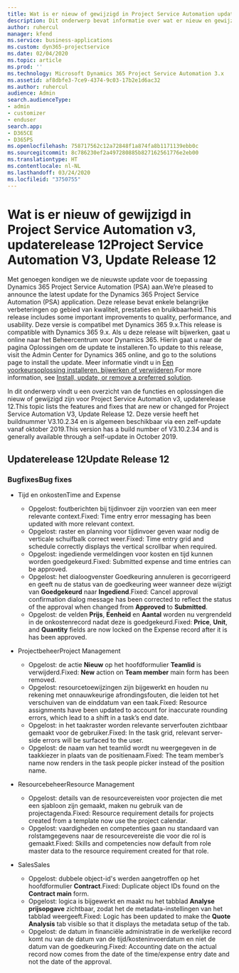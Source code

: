 ```yaml
---
title: Wat is er nieuw of gewijzigd in Project Service Automation updaterelease 12, v3
description: Dit onderwerp bevat informatie over wat er nieuw en gewijzigd is in Project Service Automation updaterelease 12, v3.
author: ruhercul
manager: kfend
ms.service: business-applications
ms.custom: dyn365-projectservice
ms.date: 02/04/2020
ms.topic: article
ms.prod: ''
ms.technology: Microsoft Dynamics 365 Project Service Automation 3.x
ms.assetid: af8dbfe3-7ce9-4374-9c03-17b2e1d6ac32
ms.author: ruhercul
audience: Admin
search.audienceType:
- admin
- customizer
- enduser
search.app:
- D365CE
- D365PS
ms.openlocfilehash: 758717562c12a72848f1a874fa8b1171139ebb0c
ms.sourcegitcommit: 8c786230ef2a497280885b827162561776e2eb00
ms.translationtype: HT
ms.contentlocale: nl-NL
ms.lasthandoff: 03/24/2020
ms.locfileid: "3750755"
---
```

# <a name="project-service-automation-v3-update-release-12"></a><span data-ttu-id="b6291-103">Wat is er nieuw of gewijzigd in Project Service Automation v3, updaterelease 12</span><span class="sxs-lookup"><span data-stu-id="b6291-103">Project Service Automation V3, Update Release 12</span></span>
<span data-ttu-id="b6291-104">Met genoegen kondigen we de nieuwste update voor de toepassing Dynamics 365 Project Service Automation (PSA) aan.</span><span class="sxs-lookup"><span data-stu-id="b6291-104">We’re pleased to announce the latest update for the Dynamics 365 Project Service Automation (PSA) application.</span></span> <span data-ttu-id="b6291-105">Deze release bevat enkele belangrijke verbeteringen op gebied van kwaliteit, prestaties en bruikbaarheid.</span><span class="sxs-lookup"><span data-stu-id="b6291-105">This release includes some important improvements to quality, performance, and usability.</span></span> <span data-ttu-id="b6291-106">Deze versie is compatibel met Dynamics 365 9.x.</span><span class="sxs-lookup"><span data-stu-id="b6291-106">This release is compatible with Dynamics 365 9.x.</span></span> <span data-ttu-id="b6291-107">Als u deze release wilt bijwerken, gaat u online naar het Beheercentrum voor Dynamics 365. Hierin gaat u naar de pagina Oplossingen om de update te installeren.</span><span class="sxs-lookup"><span data-stu-id="b6291-107">To update to this release, visit the Admin Center for Dynamics 365 online, and go to the solutions page to install the update.</span></span> <span data-ttu-id="b6291-108">Meer informatie vindt u in [Een voorkeursoplossing installeren, bijwerken of verwijderen](https://docs.microsoft.com/power-platform/admin/install-remove-preferred-solution).</span><span class="sxs-lookup"><span data-stu-id="b6291-108">For more information, see [Install, update, or remove a preferred solution](https://docs.microsoft.com/power-platform/admin/install-remove-preferred-solution).</span></span>

<span data-ttu-id="b6291-109">In dit onderwerp vindt u een overzicht van de functies en oplossingen die nieuw of gewijzigd zijn voor Project Service Automation v3, updaterelease 12.</span><span class="sxs-lookup"><span data-stu-id="b6291-109">This topic lists the features and fixes that are new or changed for Project Service Automation V3, Update Release 12.</span></span> <span data-ttu-id="b6291-110">Deze versie heeft het buildnummer V3.10.2.34 en is algemeen beschikbaar via een zelf-update vanaf oktober 2019.</span><span class="sxs-lookup"><span data-stu-id="b6291-110">This version has a build number of V3.10.2.34 and is generally available through a self-update in October 2019.</span></span>

## <a name="update-release-12"></a><span data-ttu-id="b6291-111">Updaterelease 12</span><span class="sxs-lookup"><span data-stu-id="b6291-111">Update Release 12</span></span>

### <a name="bug-fixes"></a><span data-ttu-id="b6291-112">Bugfixes</span><span class="sxs-lookup"><span data-stu-id="b6291-112">Bug fixes</span></span>

- <span data-ttu-id="b6291-113">Tijd en onkosten</span><span class="sxs-lookup"><span data-stu-id="b6291-113">Time and Expense</span></span>

    - <span data-ttu-id="b6291-114">Opgelost: foutberichten bij tijdinvoer zijn voorzien van een meer relevante context.</span><span class="sxs-lookup"><span data-stu-id="b6291-114">Fixed: Time entry error messaging has been updated with more relevant context.</span></span>
    - <span data-ttu-id="b6291-115">Opgelost: raster en planning voor tijdinvoer geven waar nodig de verticale schuifbalk correct weer.</span><span class="sxs-lookup"><span data-stu-id="b6291-115">Fixed: Time entry grid and schedule correctly displays the vertical scrollbar when required.</span></span>
    - <span data-ttu-id="b6291-116">Opgelost: ingediende vermeldingen voor kosten en tijd kunnen worden goedgekeurd.</span><span class="sxs-lookup"><span data-stu-id="b6291-116">Fixed: Submitted expense and time entries can be approved.</span></span>
    - <span data-ttu-id="b6291-117">Opgelost: het dialoogvenster Goedkeuring annuleren is gecorrigeerd en geeft nu de status van de goedkeuring weer wanneer deze wijzigt van **Goedgekeurd** naar **Ingediend**.</span><span class="sxs-lookup"><span data-stu-id="b6291-117">Fixed: Cancel approval confirmation dialog message has been corrected to reflect the status of the approval when changed from **Approved** to **Submitted**.</span></span>
    - <span data-ttu-id="b6291-118">Opgelost: de velden **Prijs**, **Eenheid** en **Aantal** worden nu vergrendeld in de onkostenrecord nadat deze is goedgekeurd.</span><span class="sxs-lookup"><span data-stu-id="b6291-118">Fixed: **Price**, **Unit**, and **Quantity** fields are now locked on the Expense record after it is has been approved.</span></span>

- <span data-ttu-id="b6291-119">Projectbeheer</span><span class="sxs-lookup"><span data-stu-id="b6291-119">Project Management</span></span>

    - <span data-ttu-id="b6291-120">Opgelost: de actie **Nieuw** op het hoofdformulier **Teamlid** is verwijderd.</span><span class="sxs-lookup"><span data-stu-id="b6291-120">Fixed: **New** action on **Team member** main form has been removed.</span></span>
    - <span data-ttu-id="b6291-121">Opgelost: resourcetoewijzingen zijn bijgewerkt en houden nu rekening met onnauwkeurige afrondingsfouten, die leiden tot het verschuiven van de einddatum van een taak.</span><span class="sxs-lookup"><span data-stu-id="b6291-121">Fixed: Resource assignments have been updated to account for inaccurate rounding errors, which lead to a shift in a task’s end date.</span></span>
    - <span data-ttu-id="b6291-122">Opgelost: in het taakraster worden relevante serverfouten zichtbaar gemaakt voor de gebruiker.</span><span class="sxs-lookup"><span data-stu-id="b6291-122">Fixed: In the task grid, relevant server-side errors will be surfaced to the user.</span></span>
    - <span data-ttu-id="b6291-123">Opgelost: de naam van het teamlid wordt nu weergegeven in de taakkiezer in plaats van de positienaam.</span><span class="sxs-lookup"><span data-stu-id="b6291-123">Fixed: The team member’s name now renders in the task people picker instead of the position name.</span></span>

- <span data-ttu-id="b6291-124">Resourcebeheer</span><span class="sxs-lookup"><span data-stu-id="b6291-124">Resource Management</span></span>

    - <span data-ttu-id="b6291-125">Opgelost: details van de resourcevereisten voor projecten die met een sjabloon zijn gemaakt, maken nu gebruik van de projectagenda.</span><span class="sxs-lookup"><span data-stu-id="b6291-125">Fixed: Resource requirement details for projects created from a template now use the project calendar.</span></span>
    - <span data-ttu-id="b6291-126">Opgelost: vaardigheden en competenties gaan nu standaard van rolstamgegevens naar de resourcevereiste die voor die rol is gemaakt.</span><span class="sxs-lookup"><span data-stu-id="b6291-126">Fixed: Skills and competencies now default from role master data to the resource requirement created for that role.</span></span>

- <span data-ttu-id="b6291-127">Sales</span><span class="sxs-lookup"><span data-stu-id="b6291-127">Sales</span></span>

    - <span data-ttu-id="b6291-128">Opgelost: dubbele object-id's werden aangetroffen op het hoofdformulier **Contract**.</span><span class="sxs-lookup"><span data-stu-id="b6291-128">Fixed: Duplicate object IDs found on the **Contract main** form.</span></span>
    - <span data-ttu-id="b6291-129">Opgelost: logica is bijgewerkt en maakt nu het tabblad **Analyse prijsopgave** zichtbaar, zodat het de metadata-instellingen van het tabblad weergeeft.</span><span class="sxs-lookup"><span data-stu-id="b6291-129">Fixed: Logic has been updated to make the **Quote Analysis** tab visible so that it displays the metadata setup of the tab.</span></span>
    - <span data-ttu-id="b6291-130">Opgelost: de datum in financiële administratie in de werkelijke record komt nu van de datum van de tijd/kosteninvoerdatum en niet de datum van de goedkeuring.</span><span class="sxs-lookup"><span data-stu-id="b6291-130">Fixed: Accounting date on the actual record now comes from the date of the time/expense entry date and not the date of the approval.</span></span>

